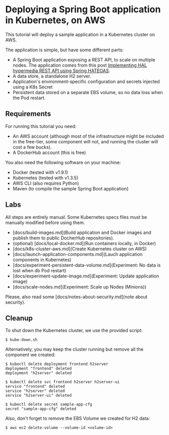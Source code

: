 # Deploying a Spring Boot application in Kubernetes, on AWS

This tutorial will deploy a sample application in a Kubernetes cluster on AWS.

The application is simple, but have some different parts:
- A Spring Boot application exposing a REST API, to scale on multiple nodes. The application comes from this post [Implementing HAL hypermedia REST API using Spring HATEOAS](https://opencredo.com/hal-hypermedia-api-spring-hateoas/).
- A data store, a standalone H2 server.
- Application's environment-specific configuration and secrets injected using a K8s Secret
- Persistent data stored on a separate EBS volume, so no data loss when the Pod restart.

## Requirements

For running this tutorial you need:

- An AWS account (although most of the infrastructure might be included in the free-tier, some component will not, and running the cluster will cost a few bucks).
- A DockerHub account (this is free)

You also need the following software on your machine:

- Docker (tested with v1.9.1)
- Kubernetes (tested with v1.3.5)
- AWS CLI (also requires Python)
- Maven (to compile the sample Spring Boot application)

## Labs

All steps are entirely manual. Some Kubernetes specs files must be manually modified before using them.

- [docs/build-images.md](Build application and Docker images and publish them to public DocherHub repositories).
- (optional) [docs/local-docker.md](Run containers locally, in Docker)
- [docs/k8s-cluster-aws.md](Create Kubernetes cluster on AWS)
- [docs/launch-application-components.md](Lauch application components in Kubernetes)
- [docs/experiment-persistent-data-volume.md](Experiment: No data is lost when db Pod restart)
- [docs/experiment-update-image.md](Experiment: Update application image)
- [docs/scale-nodes.md](Experiment: Scale up Nodes (Minions))

Please, also read some [docs/notes-about-security.md](note about security).

## Cleanup

To shut down the Kubernetes cluster, we use the provided script:
```
$ kube-down.sh
```

Alternatively, you may keep the cluster running but remove all the component we created:
```
$ kubectl delete deployment frontend h2server
deployment "frontend" deleted
deployment "h2server" deleted

$ kubectl delete svc frontend h2server h2server-ui
service "frontend" deleted
service "h2server" deleted
service "h2server-ui" deleted

$ kubectl delete secret sample-app-cfg
secret "sample-app-cfg" deleted
```

Also, don't forget to remove the EBS Volume we created for H2 data:
```
$ aws ec2 delete-volume --volume-id <volume-id>
```
